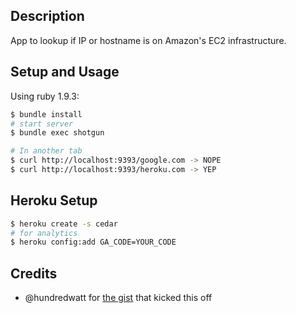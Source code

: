 ## Description
App to lookup if IP or hostname is on Amazon's EC2 infrastructure.

## Setup and Usage

Using ruby 1.9.3:

```sh
$ bundle install
# start server
$ bundle exec shotgun

# In another tab
$ curl http://localhost:9393/google.com -> NOPE
$ curl http://localhost:9393/heroku.com -> YEP
```

## Heroku Setup

```sh
$ heroku create -s cedar
# for analytics
$ heroku config:add GA_CODE=YOUR_CODE
```

## Credits
* @hundredwatt for [the gist](https://gist.github.com/2464999) that kicked this off
